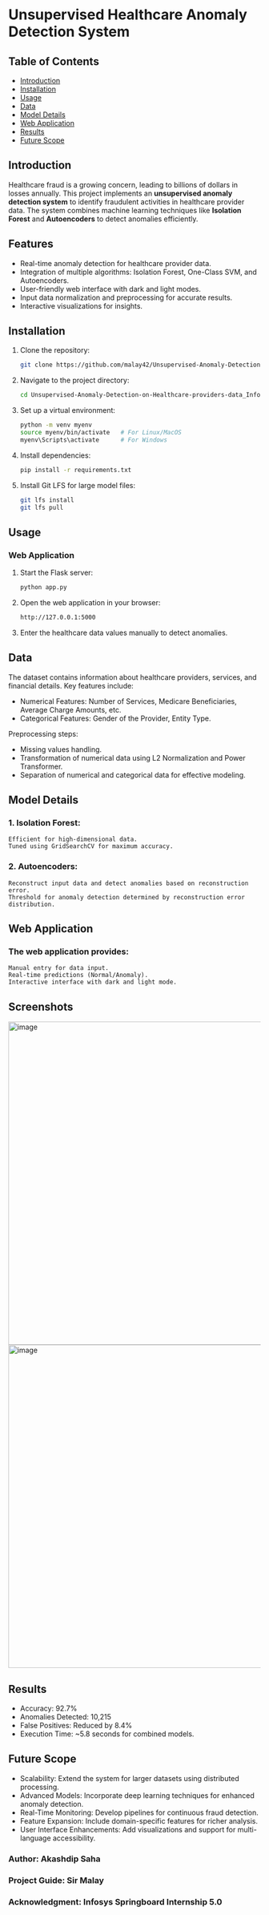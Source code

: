 # Unsupervised Healthcare Anomaly Detection System

## Table of Contents
- [Introduction](#introduction)
- [Installation](#installation)
- [Usage](#usage)
- [Data](#data)
- [Model Details](#model-details)
- [Web Application](#web-application)
- [Results](#results)
- [Future Scope](#future-scope)

## Introduction
Healthcare fraud is a growing concern, leading to billions of dollars in losses annually. This project implements an **unsupervised anomaly detection system** to identify fraudulent activities in healthcare provider data. The system combines machine learning techniques like **Isolation Forest** and **Autoencoders** to detect anomalies efficiently.

## Features
- Real-time anomaly detection for healthcare provider data.
- Integration of multiple algorithms: Isolation Forest, One-Class SVM, and Autoencoders.
- User-friendly web interface with dark and light modes.
- Input data normalization and preprocessing for accurate results.
- Interactive visualizations for insights.

## Installation
1. Clone the repository:
   ```bash
   git clone https://github.com/malay42/Unsupervised-Anomaly-Detection-on-Healthcare-providers-data_Infosys_Internship_Oct2024.git
2. Navigate to the project directory:
   ```bash
   cd Unsupervised-Anomaly-Detection-on-Healthcare-providers-data_Infosys_Internship_Oct2024
3. Set up a virtual environment:
   ```bash
   python -m venv myenv
   source myenv/bin/activate   # For Linux/MacOS
   myenv\Scripts\activate      # For Windows

4. Install dependencies:
   ```bash
   pip install -r requirements.txt
   
5. Install Git LFS for large model files:
   ```bash
   git lfs install
   git lfs pull

## Usage
### Web Application
1. Start the Flask server:
   ```bash
   python app.py
2. Open the web application in your browser:
   ```bash
   http://127.0.0.1:5000
3. Enter the healthcare data values manually to detect anomalies.

## Data
The dataset contains information about healthcare providers, services, and financial details. Key features include:

* Numerical Features: Number of Services, Medicare Beneficiaries, Average Charge Amounts, etc.
* Categorical Features: Gender of the Provider, Entity Type.
  
Preprocessing steps:
* Missing values handling.
* Transformation of numerical data using L2 Normalization and Power Transformer.
* Separation of numerical and categorical data for effective modeling.
  
## Model Details

### 1. Isolation Forest:
    Efficient for high-dimensional data.
    Tuned using GridSearchCV for maximum accuracy.
    
### 2. Autoencoders:
    Reconstruct input data and detect anomalies based on reconstruction error.
    Threshold for anomaly detection determined by reconstruction error distribution.
    
## Web Application

### The web application provides:
    Manual entry for data input.
    Real-time predictions (Normal/Anomaly).
    Interactive interface with dark and light mode.

## Screenshots

<img width="645" alt="image" src="https://github.com/user-attachments/assets/70bd047c-26dc-4a8a-aae0-c3e5682163da">
<img width="645" alt="image" src="https://github.com/user-attachments/assets/e6e304de-200f-40b5-a699-6f41b5f95b3f">



## Results
* Accuracy: 92.7%
* Anomalies Detected: 10,215
* False Positives: Reduced by 8.4%
* Execution Time: ~5.8 seconds for combined models.

  
## Future Scope
* Scalability: Extend the system for larger datasets using distributed processing.
* Advanced Models: Incorporate deep learning techniques for enhanced anomaly detection.
* Real-Time Monitoring: Develop pipelines for continuous fraud detection.
* Feature Expansion: Include domain-specific features for richer analysis.
* User Interface Enhancements: Add visualizations and support for multi-language accessibility.


### Author: Akashdip Saha
### Project Guide: Sir Malay
### Acknowledgment: Infosys Springboard Internship 5.0


